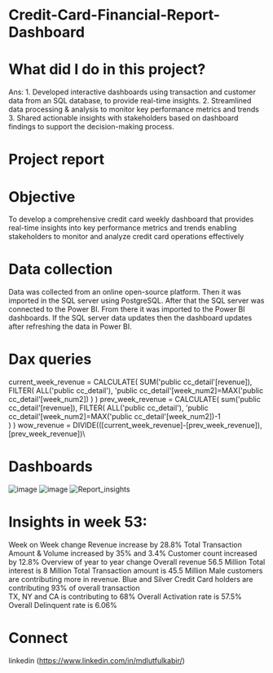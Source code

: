# Credit-Card-Financial-Report-Dashboard
# What did I do in this project?
Ans:
	1. Developed interactive dashboards using transaction and customer data from an SQL database, to provide real-time insights.
    2. Streamlined data processing & analysis to monitor key performance metrics and trends
    3. Shared actionable insights with stakeholders based on dashboard findings to support the decision-making process.
	
# Project report
# Objective
To develop a comprehensive credit card weekly dashboard that provides real-time insights  into key performance metrics and trends enabling stakeholders to monitor and analyze credit card operations effectively

# Data collection
Data was collected from an online open-source platform. 
Then it was imported in the SQL server using PostgreSQL.
After that the SQL server was connected to the Power BI. From there it was imported to the Power BI dashboards.
    If the SQL server data updates then the dashboard updates after refreshing the data in Power BI.

# Dax queries
current_week_revenue = CALCULATE(
        SUM('public cc_detail'[revenue]),
        FILTER(
            ALL('public cc_detail'),
            'public cc_detail'[week_num2]=MAX('public cc_detail'[week_num2])
        )
    )
prev_week_revenue = CALCULATE(
        sum('public cc_detail'[revenue]),
        FILTER(
            ALL('public cc_detail'),
            'public cc_detail'[week_num2]=MAX('public cc_detail'[week_num2])-1\
        )
    )
     wow_revenue = DIVIDE(([current_week_revenue]-[prev_week_revenue]),[prev_week_revenue])\
# Dashboards
![image](https://github.com/lut-ful/Credit-Card-Financial-Report-Dashboard/assets/108027559/da23340a-aa76-48d2-857c-e3b036581ce8)
![image](https://github.com/lut-ful/Credit-Card-Financial-Report-Dashboard/assets/108027559/cb2c9d0d-41f8-4cb6-806d-dae290be41ae)
![Report_insights](https://github.com/lut-ful/Credit-Card-Financial-Report-Dashboard/assets/108027559/deb688d9-b4db-47f0-97ed-fd2938e2647b)

# Insights in week 53:
Week on Week change
            Revenue increase by 28.8%
            Total Transaction Amount & Volume increased by 35% and 3.4%
            Customer count increased by 12.8%
Overview of year to year change
            Overall revenue 56.5 Million
            Total interest is 8 Million
            Total Transaction amount is 45.5 Million
            Male customers are contributing more in revenue.
            Blue and Silver Credit Card holders are contributing 93% of overall transaction\
            TX, NY and CA is contributing to 68%
            Overall Activation rate is 57.5%
            Overall Delinquent rate is 6.06%

# Connect
linkedin (https://www.linkedin.com/in/mdlutfulkabir/)



